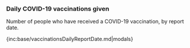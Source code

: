 ### Daily COVID-19 vaccinations given

Number of people who have received a COVID-19 vaccination, by report date.

{inc:base/vaccinationsDailyReportDate.md|modals}